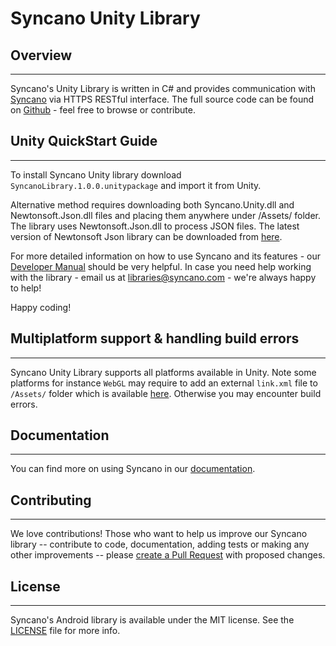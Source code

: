 # Syncano Unity Library

## Overview
---

Syncano's Unity Library is written in C# and provides communication with [Syncano](http://www.syncano.io/) via HTTPS RESTful interface.
The full source code can be found on [Github](https://github.com/Syncano/syncano-unity/) - feel free to browse or contribute.

## Unity QuickStart Guide
---
To install Syncano Unity library download `SyncanoLibrary.1.0.0.unitypackage` and import it from Unity.

Alternative method requires downloading both Syncano.Unity.dll and Newtonsoft.Json.dll files and placing them anywhere under /Assets/ folder. The library uses Newtonsoft.Json.dll to process JSON files.
The latest version of Newtonsoft Json library can be downloaded from [here](https://github.com/SaladLab/Json.Net.Unity3D/releases).


For more detailed information on how to use Syncano and its features - our [Developer Manual](http://docs.syncano.com/docs/getting-started-with-syncano/?utm_source=github&utm_medium=readme) should be very helpful.
In case you need help working with the library - email us at [libraries@syncano.com](mailto:libraries@syncano.com) - we're always happy to help!

Happy coding!

## Multiplatform support & handling build errors
---
Syncano Unity Library supports all platforms available in Unity. Note some platforms for instance `WebGL` may require to add an external `link.xml` file to `/Assets/` folder which is available [here](https://gist.github.com/ssztangierski/6a2801882124f311d409770eb6b23fc0). Otherwise you may encounter build errors.

## Documentation
---
You can find more on using Syncano in our [documentation](http://docs.syncano.io/docs/android/?utm_source=github&utm_medium=readme&utm_campaign=syncano-unity).

## Contributing
---
We love contributions! Those who want to help us improve our Syncano library -- contribute to code, documentation, adding tests or making any other improvements -- please [create a Pull Request](https://github.com/Syncano/syncano-unity/pulls) with proposed changes.

## License
---
Syncano's Android library is available under the MIT license. 
See the [LICENSE](https://github.com/Syncano/syncano-unity/blob/master/LICENSE) file for more info.
